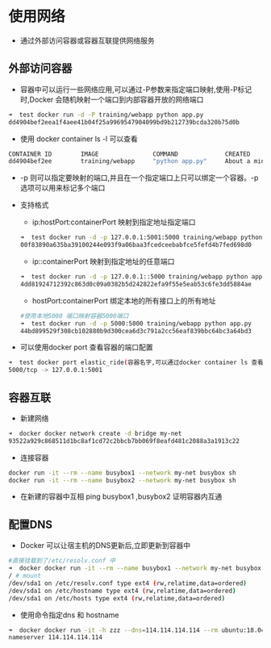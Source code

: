 # 使用网络
* 通过外部访问容器或容器互联提供网络服务

## 外部访问容器
* 容器中可以运行一些网络应用,可以通过-P参数来指定端口映射,使用-P标记时,Docker 会随机映射一个端口到内部容器开放的网络端口

```bash
➜  test docker run -d -P training/webapp python app.py
dd4904bef2eea1f4aee41b04f25a9969547904099bd9b212739bcda320b75d0b
```
* 使用 docker container ls -l 可以查看

```bash
CONTAINER ID        IMAGE               COMMAND             CREATED              STATUS              PORTS                     NAMES
dd4904bef2ee        training/webapp     "python app.py"     About a minute ago   Up About a minute   0.0.0.0:32770->5000/tcp   suspicious_lamarr
```
* -p 则可以指定要映射的端口,并且在一个指定端口上只可以绑定一个容器。-p选项可以用来标记多个端口
* 支持格式
    * ip:hostPort:containerPort 映射到指定地址指定端口

    ```bash
    ➜  test docker run -d -p 127.0.0.1:5001:5000 training/webapp python app.py
    00f83890a635ba39100244e093f9a06baa3fcedceebabfce5fefd4b7fed698d0
    ```


    * ip::containerPort 映射到指定地址的任意端口

    ```bash
    ➜  test docker run -d -p 127.0.0.1::5000 training/webapp python app.py
    4dd81924712392c863d0c09a0382b5d242822efa9f55e5eab53c6fe3dd5884ae
    ```

    * hostPort:containerPort 绑定本地的所有接口上的所有地址

    ```bash
    #使用本地5000 端口映射容器5000端口
    ➜  test docker run -d -p 5000:5000 training/webapp python app.py
    44bd899529f308cb102880b9d300cea6d3c791a2cc56eaf839bbc64bc3a64bd3
    ```
* 可以使用docker port 查看容器的端口配置

```bash
➜  test docker port elastic_ride(容器名字,可以通过docker container ls 查看)
5000/tcp -> 127.0.0.1:5001
```

## 容器互联
* 新建网络

```bash
➜  docker docker network create -d bridge my-net
93522a929c868511d1bc8af1cd72c2bbcb7bb069f8eafd481c2088a3a1913c22
```
* 连接容器

```bash
docker run -it --rm --name busybox1 --network my-net busybox sh
docker run -it --rm --name busybox2 --network my-net busybox sh
```
* 在新建的容器中互相 ping busybox1  ,busybox2 证明容器内互通

## 配置DNS
* Docker 可以让宿主机的DNS更新后,立即更新到容器中

```bash
#直接挂载到了/etc/resolv.conf 中
➜  docker docker run -it --rm --name busybox1 --network my-net busybox sh
/ # mount
/dev/sda1 on /etc/resolv.conf type ext4 (rw,relatime,data=ordered)
/dev/sda1 on /etc/hostname type ext4 (rw,relatime,data=ordered)
/dev/sda1 on /etc/hosts type ext4 (rw,relatime,data=ordered)
```
* 使用命令指定dns 和 hostname

```bash
➜  docker docker run -it -h zzz --dns=114.114.114.114 --rm ubuntu:18.04 cat /etc/resolv.conf
nameserver 114.114.114.114
```

